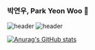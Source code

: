 ### 박연우, Park Yeon Woo 💛
![header](https://capsule-render.vercel.app/api?type=wave&color=auto&height=300&section=header&text=Park%20YeonWoo&fontSize=50)
![header](https://capsule-render.vercel.app/api?color=A3DCBE)

[![Anurag's GitHub stats](https://github-readme-stats.vercel.app/api?username=nyunu)](https://github.com/anuraghazra/github-readme-stats)

<!--
**nyunu/nyunu** is a ✨ _special_ ✨ repository because its `README.md` (this file) appears on your GitHub profile.

Here are some ideas to get you started:

- 🔭 I’m currently working on ...
- 🌱 I’m currently learning ...
- 👯 I’m looking to collaborate on ...
- 🤔 I’m looking for help with ...
- 💬 Ask me about ...
- 📫 How to reach me: ...
- 😄 Pronouns: ...
- ⚡ Fun fact: ...
-->
